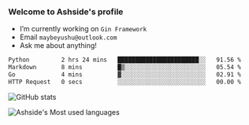 ### Welcome to Ashside's profile

- I’m currently working on `Gin Framework`
- Email `maybeyushu@outlook.com`
- Ask me about anything!

<!--START_SECTION:waka-->

```txt
Python         2 hrs 24 mins   ███████████████████████░░   91.56 %
Markdown       8 mins          █▒░░░░░░░░░░░░░░░░░░░░░░░   05.54 %
Go             4 mins          ▓░░░░░░░░░░░░░░░░░░░░░░░░   02.91 %
HTTP Request   0 secs          ░░░░░░░░░░░░░░░░░░░░░░░░░   00.00 %
```

<!--END_SECTION:waka-->

![GitHub stats](https://github-readme-stats.vercel.app/api?username=Ashside)

![Ashside's Most used languages](https://github-readme-stats.vercel.app/api/top-langs/?username=Ashside&layout=compact&hide_border=true&langs_count=10)


